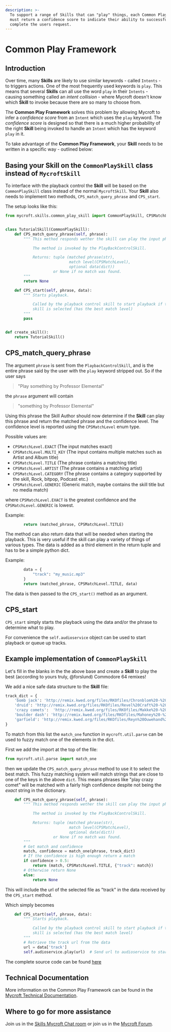```yaml
---
description: >-
  To support a range of Skills that can "play" things, each Common Play Skill
  must return a confidence score to indicate their ability to successfully
  complete the users request.
---
```


# Common Play Framework

## Introduction

Over time, many **Skills** are likely to use similar keywords - called `Intents` - to triggers actions. One of the most frequently used keywords is `play`. This means that several **Skills** can all use the word `play` in their `Intents` - causing something called an _intent collision_ - where Mycroft doesn't know which **Skill** to invoke because there are so many to choose from.

The **Common Play Framework** solves this problem by allowing Mycroft to infer a _confidence score_ from an `Intent` which uses the `play` keyword. The _confidence score_ is designed so that there is a much higher probability of the right **Skill** being invoked to handle an `Intent` which has the keyword `play` in it.

To take advantage of the **Common Play Framework**, your **Skill** needs to be written in a specific way - outlined below:

## Basing your Skill on the `CommonPlaySkill` class instead of `MycroftSkill`

To interface with the playback control the **Skill** will be based on the `CommonPlaySkill` class instead of the normal `MycroftSkill`. Your **Skill** also needs to implement two methods, `CPS_match_query_phrase` and `CPS_start`.

The setup looks like this:

```python
from mycroft.skills.common_play_skill import CommonPlaySkill, CPSMatchLevel


class TutorialSkill(CommonPlaySkill):
    def CPS_match_query_phrase(self, phrase):
        """ This method responds wether the skill can play the input phrase.

            The method is invoked by the PlayBackControlSkill.

            Returns: tuple (matched phrase(str),
                            match level(CPSMatchLevel),
                            optional data(dict))
                     or None if no match was found.
        """
        return None

    def CPS_start(self, phrase, data):
        """ Starts playback.

            Called by the playback control skill to start playback if the
            skill is selected (has the best match level)
        """
        pass


def create_skill():
    return TutorialSkill()
```

## CPS\_match\_query\_phrase

The argument `phrase` is sent from the `PlaybackControlSkill`, and is the entire phrase said by the user with the `play` keyword stripped out. So if the user says

> "Play something by Professor Elemental"

the `phrase` argument will contain

> "something by Professor Elemental"

Using this phrase the Skill Author should now determine if the **Skill** can play this phrase and return the matched phrase and the confidence level. The confidence level is reported using the `CPSMatchLevel` enum type.

Possible values are:

* `CPSMatchLevel.EXACT` \(The input matches exact\)
* `CPSMatchLevel.MULTI_KEY` \(The input contains multiple matches such as Artist and Album title\)
* `CPSMatchLevel.TITLE` \(The phrase contains a matching title\)
* `CPSMatchLevel.ARTIST` \(The phrase contains a matching artist\)
* `CPSMatchLevel.CATEGORY` \(The phrase contains a category supported by the skill, Rock, bitpop, Podcast etc.\)
* `CPSMatchLevel.GENERIC` \(Generic match, maybe contains the skill title but no media match\)

where `CPSMatchLevel.EXACT` is the greatest confidence and the `CPSMatchLevel.GENERIC` is lowest.

Example:

```python
        return (matched_phrase, CPSMatchLevel.TITLE)
```

The method can also return data that will be needed when starting the playback. This is very useful if the skill can play a variety of things of various types. The data is added as a third element in the return tuple and has to be a simple python dict.

Example:

```python
        data = {
            "track": "my_music.mp3"
        }
        return (matched_phrase, CPSMatchLevel.TITLE, data)
```

The data is then passed to the `CPS_start()` method as an argument.

## CPS\_start

`CPS_start` simply starts the playback using the data and/or the phrase to determine what to play.

For convenience the `self.audioservice` object can be used to start playback or queue up tracks.

## Example implementation of `CommonPlaySkill`

Let's fill in the blanks in the the above base and create a **Skill** to play the best \(according to yours truly, @forslund\) Commodore 64 remixes!

We add a nice safe data structure to the **Skill** file:

```python
track_dict = {
    'bomb jack': 'http://remix.kwed.org/files/RKOfiles/Chronblom%20-%20Bomb%20Jack%20subtune%206%20(violin%20version).mp3',
    'druid': 'http://remix.kwed.org/files/RKOfiles/Revel%20Craft%20-%20Druid.mp3',
    'crazy comets':  'http://remix.kwed.org/files/RKOfiles/Makke%20-%20Crazy%20Comets%20(Komet%20Non-Stop).mp3',
    'boulder dash': 'http://remix.kwed.org/files/RKOfiles/Mahoney%20-%20BoulderDash%20(Commodore%2069%20mix).mp3',
    'garfield': 'http://remix.kwed.org/files/RKOfiles/Reyn%20Ouwehand%20-%20Garfield.mp3'
}
```

To match from this list the `match_one` function in `mycroft.util.parse` can be used to fuzzy match one of the elements in the dict.

First we add the import at the top of the file:

```python
from mycroft.util.parse import match_one
```

then we update the `CPS_match_query_phrase` method to use it to select the best match. This fuzzy matching system will match strings that are close to one of the keys in the above `dict`. This means phrases like "play crazy comet" will be matched with a fairly high confidence despite not being the _exact_ string in the dictionary.

```python
    def CPS_match_query_phrase(self, phrase):
        """ This method responds wether the skill can play the input phrase.

            The method is invoked by the PlayBackControlSkill.

            Returns: tuple (matched phrase(str),
                            match level(CPSMatchLevel),
                            optional data(dict))
                     or None if no match was found.
        """
        # Get match and confidence
        match, confidence = match_one(phrase, track_dict)
        # If the confidence is high enough return a match
        if confidence > 0.5:
            return (match, CPSMatchLevel.TITLE, {"track": match})
        # Otherwise return None
        else:
            return None
```

This will include the url of the selected file as "track" in the data received by the `CPS_start` method.

Which simply becomes

```python
    def CPS_start(self, phrase, data):
        """ Starts playback.

            Called by the playback control skill to start playback if the
            skill is selected (has the best match level)
        """
        # Retrieve the track url from the data
        url = data['track']
        self.audioservice.play(url)  # Send url to audioservice to start playback
```

The complete source code can be found [here](https://github.com/forslund/common-play-tutorial)

## Technical Documentation

More information on the Common Play Framework can be found in the [Mycroft Technical Documentation](https://mycroft-core.readthedocs.io/en/master/source/mycroft.html#commonplayskill-class).

## Where to go for more assistance

Join us in the [Skills Mycroft Chat room](https://chat.mycroft.ai/community/channels/skills) or join us in the [Mycroft Forum](https://community.mycroft.ai).

